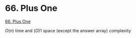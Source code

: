 # 66. Plus One

[66. Plus One](https://leetcode.com/problems/plus-one/description/)

$O(n)$ time and $(O)1$ space (except the answer array) complexity